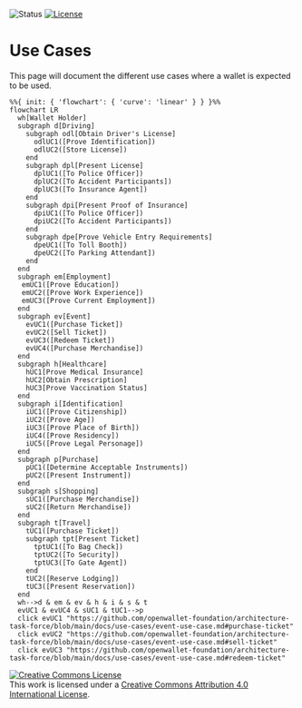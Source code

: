 ![Status](https://img.shields.io/badge/status-draft-important) [![License](https://img.shields.io/badge/license-cc--by--4.0-informational)](http://creativecommons.org/licenses/by/4.0/)

# Use Cases
This page will document the different use cases where a wallet is expected to be used.

```mermaid
%%{ init: { 'flowchart': { 'curve': 'linear' } } }%%
flowchart LR
  wh[Wallet Holder]
  subgraph d[Driving]
    subgraph odl[Obtain Driver's License]
      odlUC1([Prove Identification])
      odlUC2([Store License])
    end
    subgraph dpl[Present License]
      dplUC1([To Police Officer])
      dplUC2([To Accident Participants])
      dplUC3([To Insurance Agent])
    end
    subgraph dpi[Present Proof of Insurance]
      dpiUC1([To Police Officer])
      dpiUC2([To Accident Participants])
    end
    subgraph dpe[Prove Vehicle Entry Requirements]
      dpeUC1([To Toll Booth])
      dpeUC2([To Parking Attendant])
    end
  end
  subgraph em[Employment]
   emUC1([Prove Education])
   emUC2([Prove Work Experience])
   emUC3([Prove Current Employment])
  end
  subgraph ev[Event]
    evUC1([Purchase Ticket])
    evUC2([Sell Ticket])
    evUC3([Redeem Ticket])
    evUC4([Purchase Merchandise])
  end
  subgraph h[Healthcare]
    hUC1[Prove Medical Insurance]
    hUC2[Obtain Prescription]
    hUC3[Prove Vaccination Status]
  end
  subgraph i[Identification]
    iUC1([Prove Citizenship])
    iUC2([Prove Age])
    iUC3([Prove Place of Birth])
    iUC4([Prove Residency])
    iUC5([Prove Legal Personage])
  end
  subgraph p[Purchase]
    pUC1([Determine Acceptable Instruments])
    pUC2([Present Instrument])
  end
  subgraph s[Shopping]
    sUC1([Purchase Merchandise])
    sUC2([Return Merchandise])
  end
  subgraph t[Travel]
    tUC1([Purchase Ticket])
    subgraph tpt[Present Ticket]
      tptUC1([To Bag Check])
      tptUC2([To Security])
      tptUC3([To Gate Agent])
    end
    tUC2([Reserve Lodging])
    tUC3([Present Reservation])
  end
  wh-->d & em & ev & h & i & s & t
  evUC1 & evUC4 & sUC1 & tUC1-->p
  click evUC1 "https://github.com/openwallet-foundation/architecture-task-force/blob/main/docs/use-cases/event-use-case.md#purchase-ticket"
  click evUC2 "https://github.com/openwallet-foundation/architecture-task-force/blob/main/docs/use-cases/event-use-case.md#sell-ticket"
  click evUC3 "https://github.com/openwallet-foundation/architecture-task-force/blob/main/docs/use-cases/event-use-case.md#redeem-ticket"
```

<a rel="license" href="http://creativecommons.org/licenses/by/4.0/"><img alt="Creative Commons License" style="border-width:0" src="https://i.creativecommons.org/l/by/4.0/80x15.png" /></a><br />This work is licensed under a <a rel="license" href="http://creativecommons.org/licenses/by/4.0/">Creative Commons Attribution 4.0 International License</a>.